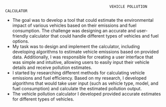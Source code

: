                                                   VEHICLE POLLUTION CALCULATOR
                                          
 * The goal was to develop a tool that could estimate the environmental impact of various vehicles based on their emissions and fuel consumption. 
The challenge was designing an accurate and user-friendly calculator that could handle different types of vehicles and fuel options.
 * My task was to design and implement the calculator, including developing algorithms to estimate vehicle emissions based on provided data.
Additionally, I was responsible for creating a user interface that was simple and intuitive, allowing users to easily input their vehicle
details and receive pollution estimates.
 * I started by researching different methods for calculating vehicle emissions and fuel efficiency. Based on my research, I developed
algorithms that would take user input (such as vehicle type, model, and fuel consumption) and calculate the estimated pollution output.
 * The vehicle pollution calculator I developed provided accurate estimates for different types of vehicles.
